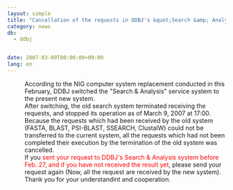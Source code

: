 ```yaml
---
layout: simple
title: "Cancellation of the requests in DDBJ's &quot;Search &amp; Analysis&quot; services due to System change in NIG"
category: news
db:
  - ddbj


date: 2007-03-09T00:00:00+09:00
lang: en
---
```


<dd>According to the NIG computer system replacement conducted in this February, DDBJ switched the "Search &amp; Analysis" service system to the present new system.<br>After switching, the old search system terminated receiving the requests, and stopped its operation as of March 9, 2007 at 17:00.
<dd>Because the requests which had been received by the old system (FASTA, BLAST, PSI-BLAST, SSEARCH, ClustalW) could not be transferred to the current system, all the requests which had not been completed their execution by the termination of the old system was cancelled.
<dd>If you <font color="#ff0000">sent your request to DDBJ's Search &amp; Analysis system before Feb. 27, and if you have not received the result yet</font>, please send your request again (Now, all the request are received by the new system).
<dd>Thank you for your understandint and cooperation.</dd>
</dd>
</dd>
</dd>
